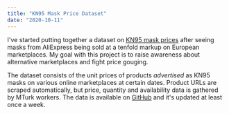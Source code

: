 ```yaml
---
title: "KN95 Mask Price Dataset"
date: "2020-10-11"
---
```


I've started putting together a dataset on [KN95 mask prices](https://maskprice.info) after seeing masks from AliExpress being sold at a tenfold markup on European marketplaces. My goal with this project is to raise awareness about alternative marketplaces and fight price gouging.

The dataset consists of the unit prices of products *advertised* as KN95 masks on various online marketplaces at certain dates. Product URLs are scraped automatically, but price, quantity and availability data is gathered by MTurk workers. The data is available on [GitHub](https://github.com/abiro/mask-price-data) and it's updated at least once a week.